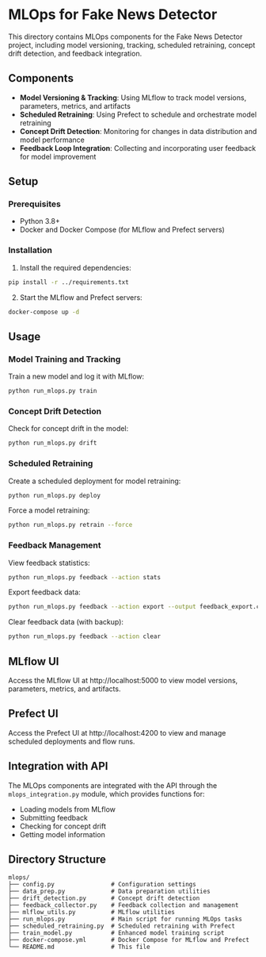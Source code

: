 # MLOps for Fake News Detector

This directory contains MLOps components for the Fake News Detector project, including model versioning, tracking, scheduled retraining, concept drift detection, and feedback integration.

## Components

- **Model Versioning & Tracking**: Using MLflow to track model versions, parameters, metrics, and artifacts
- **Scheduled Retraining**: Using Prefect to schedule and orchestrate model retraining
- **Concept Drift Detection**: Monitoring for changes in data distribution and model performance
- **Feedback Loop Integration**: Collecting and incorporating user feedback for model improvement

## Setup

### Prerequisites

- Python 3.8+
- Docker and Docker Compose (for MLflow and Prefect servers)

### Installation

1. Install the required dependencies:

```bash
pip install -r ../requirements.txt
```

2. Start the MLflow and Prefect servers:

```bash
docker-compose up -d
```

## Usage

### Model Training and Tracking

Train a new model and log it with MLflow:

```bash
python run_mlops.py train
```

### Concept Drift Detection

Check for concept drift in the model:

```bash
python run_mlops.py drift
```

### Scheduled Retraining

Create a scheduled deployment for model retraining:

```bash
python run_mlops.py deploy
```

Force a model retraining:

```bash
python run_mlops.py retrain --force
```

### Feedback Management

View feedback statistics:

```bash
python run_mlops.py feedback --action stats
```

Export feedback data:

```bash
python run_mlops.py feedback --action export --output feedback_export.csv
```

Clear feedback data (with backup):

```bash
python run_mlops.py feedback --action clear
```

## MLflow UI

Access the MLflow UI at http://localhost:5000 to view model versions, parameters, metrics, and artifacts.

## Prefect UI

Access the Prefect UI at http://localhost:4200 to view and manage scheduled deployments and flow runs.

## Integration with API

The MLOps components are integrated with the API through the `mlops_integration.py` module, which provides functions for:

- Loading models from MLflow
- Submitting feedback
- Checking for concept drift
- Getting model information

## Directory Structure

```
mlops/
├── config.py                # Configuration settings
├── data_prep.py             # Data preparation utilities
├── drift_detection.py       # Concept drift detection
├── feedback_collector.py    # Feedback collection and management
├── mlflow_utils.py          # MLflow utilities
├── run_mlops.py             # Main script for running MLOps tasks
├── scheduled_retraining.py  # Scheduled retraining with Prefect
├── train_model.py           # Enhanced model training script
├── docker-compose.yml       # Docker Compose for MLflow and Prefect
└── README.md                # This file
```
